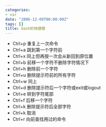```yaml
---
categories:
- var
date: "2006-12-09T00:00:00Z"
tags: []
title: bash的快捷键
---
```


- Ctrl+p
  重复上一次命令
- Ctrl+a
  跳到第一个字符前
- Ctrl+x
  同上但再按一次会从新回到原位置
- Ctrl+b
  前移一个字符不删除字符情况下
- Ctrl+h
  删除前一个字符
- Ctrl+u
  删除提示符前的所有字符
- Ctrl+w
  同上
- Ctrl+d
  删除提示符后一个字符或exit或logout
- Ctrl+e
  转到字符尾部
- Ctrl+f
  后移一个字符
- Ctrl+k
  删除提示符后全部字符
- Ctrl+k
  取消
- Ctrl+r
  向前查找用过的命令
